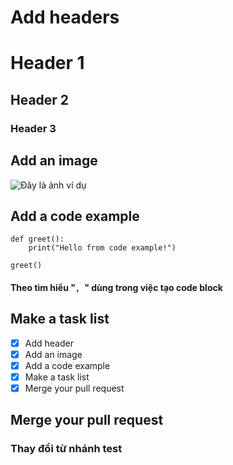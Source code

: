 # Add headers
# Header 1
## Header 2
### Header 3
## Add an image 
![Đây là ảnh ví dụ]( https://i.imgur.com/E8YBJxd.jpeg)
## Add a code example
```
def greet():
    print("Hello from code example!")

greet()
```
#### Theo tìm hiểu "```, ```" dùng trong việc tạo code block
## Make a task list 
- [x] Add header
- [x] Add an image
- [x] Add a code example
- [x] Make a task list
- [x] Merge your pull request
## Merge your pull request

### Thay đổi từ nhánh test
